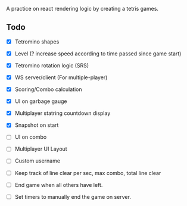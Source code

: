 A practice on react rendering logic by creating a tetris games.

## Todo

- [x] Tetromino shapes
- [x] Level (? increase speed according to time passed since game start)
- [x] Tetromino rotation logic (SRS)
- [x] WS server/client (For multiple-player)
- [x] Scoring/Combo calculation
- [x] UI on garbage gauge
- [x] Multiplayer statring countdown display
- [x] Snapshot on start
- [ ] UI on combo
- [ ] Multiplayer UI Layout
- [ ] Custom username

- [ ] Keep track of line clear per sec, max combo, total line clear

- [ ] End game when all others have left.
- [ ] Set timers to manually end the game on server.
